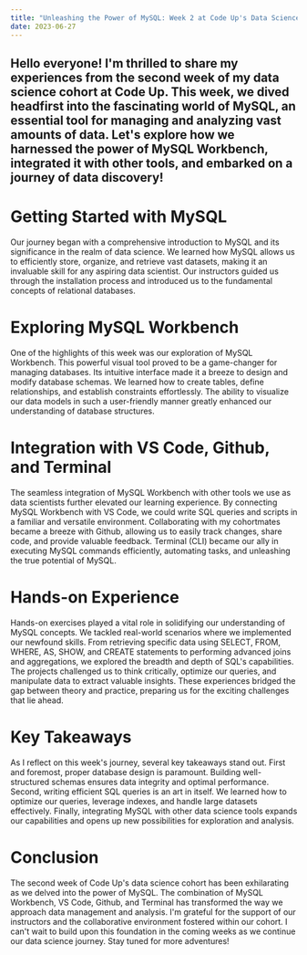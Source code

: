 ```yaml
---
title: "Unleashing the Power of MySQL: Week 2 at Code Up's Data Science Cohort"
date: 2023-06-27
---
```


## Hello everyone! I'm thrilled to share my experiences from the second week of my data science cohort at Code Up. This week, we dived headfirst into the fascinating world of MySQL, an essential tool for managing and analyzing vast amounts of data. Let's explore how we harnessed the power of MySQL Workbench, integrated it with other tools, and embarked on a journey of data discovery!

# Getting Started with MySQL

 Our journey began with a comprehensive introduction to MySQL and its significance in the realm of data science. We learned how MySQL allows us to efficiently store, organize, and retrieve vast datasets, making it an invaluable skill for any aspiring data scientist. Our instructors guided us through the installation process and introduced us to the fundamental concepts of relational databases.

# Exploring MySQL Workbench

  One of the highlights of this week was our exploration of MySQL Workbench. This powerful visual tool proved to be a game-changer for managing databases. Its intuitive interface made it a breeze to design and modify database schemas. We learned how to create tables, define relationships, and establish constraints effortlessly. The ability to visualize our data models in such a user-friendly manner greatly enhanced our understanding of database structures.

# Integration with VS Code, Github, and Terminal

  The seamless integration of MySQL Workbench with other tools we use as data scientists further elevated our learning experience. By connecting MySQL Workbench with VS Code, we could write SQL queries and scripts in a familiar and versatile environment. Collaborating with my cohortmates became a breeze with Github, allowing us to easily track changes, share code, and provide valuable feedback. Terminal (CLI) became our ally in executing MySQL commands efficiently, automating tasks, and unleashing the true potential of MySQL.

# Hands-on Experience

  Hands-on exercises played a vital role in solidifying our understanding of MySQL concepts. We tackled real-world scenarios where we implemented our newfound skills. From retrieving specific data using SELECT, FROM, WHERE, AS, SHOW, and CREATE statements to performing advanced joins and aggregations, we explored the breadth and depth of SQL's capabilities. The projects challenged us to think critically, optimize our queries, and manipulate data to extract valuable insights. These experiences bridged the gap between theory and practice, preparing us for the exciting challenges that lie ahead.

# Key Takeaways

  As I reflect on this week's journey, several key takeaways stand out. First and foremost, proper database design is paramount. Building well-structured schemas ensures data integrity and optimal performance. Second, writing efficient SQL queries is an art in itself. We learned how to optimize our queries, leverage indexes, and handle large datasets effectively. Finally, integrating MySQL with other data science tools expands our capabilities and opens up new possibilities for exploration and analysis.

# Conclusion

  The second week of Code Up's data science cohort has been exhilarating as we delved into the power of MySQL. The combination of MySQL Workbench, VS Code, Github, and Terminal has transformed the way we approach data management and analysis. I'm grateful for the support of our instructors and the collaborative environment fostered within our cohort. I can't wait to build upon this foundation in the coming weeks as we continue our data science journey. Stay tuned for more adventures!
  
